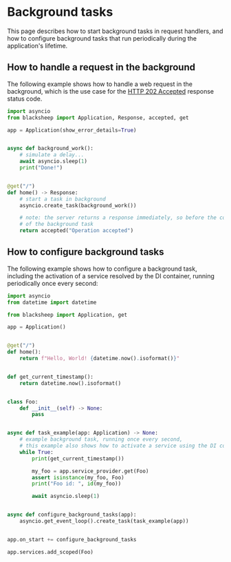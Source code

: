 # Background tasks
This page describes how to start background tasks in request handlers, and how
to configure background tasks that run periodically during the application's
lifetime.

## How to handle a request in the background

The following example shows how to handle a web request in the background,
which is the use case for the [HTTP 202 Accepted](https://developer.mozilla.org/en-US/docs/Web/HTTP/Status/202)
response status code.

```python
import asyncio
from blacksheep import Application, Response, accepted, get

app = Application(show_error_details=True)


async def background_work():
    # simulate a delay...
    await asyncio.sleep(1)
    print("Done!")


@get("/")
def home() -> Response:
    # start a task in background
    asyncio.create_task(background_work())

    # note: the server returns a response immediately, so before the conclusion
    # of the background task
    return accepted("Operation accepted")

```

## How to configure background tasks

The following example shows how to configure a background task, including
the activation of a service resolved by the DI container, running periodically
once every second:

```python
import asyncio
from datetime import datetime

from blacksheep import Application, get

app = Application()


@get("/")
def home():
    return f"Hello, World! {datetime.now().isoformat()}"


def get_current_timestamp():
    return datetime.now().isoformat()


class Foo:
    def __init__(self) -> None:
        pass


async def task_example(app: Application) -> None:
    # example background task, running once every second,
    # this example also shows how to activate a service using the DI container
    while True:
        print(get_current_timestamp())

        my_foo = app.service_provider.get(Foo)
        assert isinstance(my_foo, Foo)
        print("Foo id: ", id(my_foo))

        await asyncio.sleep(1)


async def configure_background_tasks(app):
    asyncio.get_event_loop().create_task(task_example(app))


app.on_start += configure_background_tasks

app.services.add_scoped(Foo)
```
